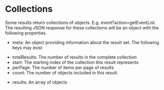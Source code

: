 # Collections

Some results return collections of objects. E.g. event?action=getEventList. The resulting JSON response for these collections will be an object with the following properties.

-	meta: An object providing information about the result set. The following keys may exist
  *	totalResults: The number of results in the complete collection
  * start: The starting index of the collection this result represents
  *	perPage: The number of items per page of results
  * count: The number of objects included in this result. 
-	results: An array of objects
